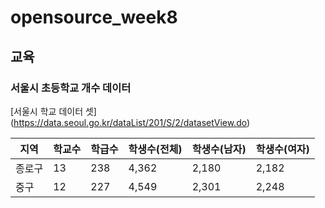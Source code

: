 # opensource_week8
## 교육
### 서울시 초등학교 개수 데이터


[서울시 학교 데이터 셋] (https://data.seoul.go.kr/dataList/201/S/2/datasetView.do)

| 지역 | 학교수 | 학급수 | 학생수(전체) | 학생수(남자) | 학생수(여자) |
|-----|--------|-------|------------|------------|-------------|
| 종로구 |	13 |	238 |	4,362 |	2,180 |	2,182 |
| 중구 |	12 |	227 |	4,549 |	2,301 |	2,248 |
